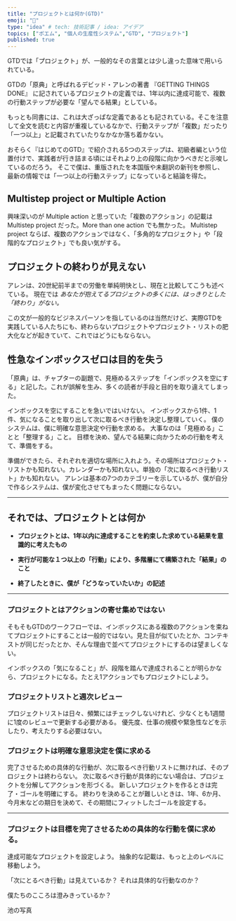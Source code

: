 ```yaml
---
title: "プロジェクトとは何か(GTD)"
emoji: "📂"
type: "idea" # tech: 技術記事 / idea: アイデア
topics: ["ポエム", "個人の生産性システム","GTD", "プロジェクト"]
published: true
---
```


GTDでは「プロジェクト」が、一般的なその言葉とは少し違った意味で用いられている。
<!--(2015-J70)-->
GTDの「原典」と呼ばれるデビッド・アレンの著書 『GETTING THINGS DONE』 に記されているプロジェクトの定義では、1年以内に達成可能で、複数の行動ステップが必要な「望んでる結果」としている。

もっとも同書には、これは大ざっぱな定義であるとも記されている。そこを注意して全文を読むと内容が重複しているなかで、行動ステップが「複数」だったり「一つ以上」と記載されていたりなかなか落ち着かない。
<!--(2015-J384)-->
おそらく『はじめてのGTD』で紹介される5つのステップは、初級者編という位置付けで、実践者が行き詰まる頃にはそれより上の段階に向かうべきだと示唆しているのだろう。
そこで僕は、重版されたを本国版や未翻訳の新刊を参照し、最新の情報では「一つ以上の行動ステップ」になっていると結論を得た。

## Multistep project or Multiple Action

興味深いのが Multiple action と思っていた「複数のアクション」の記載は Multistep project だった。More than one action でも無かった。
Multistep project ならば、複数のアクションではなく、「多角的なプロジェクト」や「段階的なプロジェクト」でも良い気がする。

## プロジェクトの終わりが見えない

アレンは、20世紀前半までの労働を単純明快とし、現在と比較してこうも述べている。
現在では *あなたが抱えてるプロジェクトの多くには、はっきりとした「終わり」がない。* 
<!--(2015-J29)-->
この文が一般的なビジネスパーソンを指しているのは当然だけど、実際GTDを実践している人たちにも、終わらないプロジェクトやプロジェクト・リストの肥大化などが起きていて、これではどうにもならない。

## 性急なインボックスゼロは目的を失う

「原典」は、チャプターの副題で、見極めるステップを「インボックスを空にする」と記した。これが誤解を生み、多くの読者が手段と目的を取り違えてしまった。

インボックスを空にすることを急いではいけない。
インボックスから1件、1件、気になることを取り出して次に取るべき行動を決定し整理していく。
僕のシステムは、僕に明確な意思決定や行動を求める。
大事なのは「見極める」ことと「整理する」こと。
目標を決め、望んでる結果に向かうための行動を考えて、準備をする。

準備ができたら、それぞれを適切な場所に入れよう。その場所はプロジェクト・リストかも知れない。カレンダーかも知れない。単独の「次に取るべき行動リスト」かも知れない。
アレンは基本の7つのカテゴリーを示しているが、<!--（2015-J200）-->僕が自分で作るシステムは、僕が変化させてもまったく問題にならない。

-----
## それでは、プロジェクトとは何か

- **プロジェクトとは、1年以内に達成することを約束した求めている結果を意識的に考えたもの**

- **実行が可能な１つ以上の「行動」により、多階層にて構築された「結果」のこと**

- **終了したときに、僕が「どうなっていたいか」の記述**

-----
### プロジェクトとはアクションの寄せ集めではない

そもそもGTDのワークフローでは、インボックスにある複数のアクションを束ねてプロジェクトにすることは一般的ではない。見た目が似ていたとか、コンテキストが同じだったとか、そんな理由で並べてプロジェクトにするのは望ましくない。

インボックスの「気になること」が、段階を踏んで達成されることが明らかなら、プロジェクトになる。たとえ1アクションでもプロジェクトにしよう。

### プロジェクトリストと週次レビュー

プロジェクトリストは日々、頻繁にはチェックしないけれど、少なくとも1週間に1度のレビューで更新する必要がある。
優先度、仕事の規模や緊急性などを示したり、考えたりする必要はない。


### プロジェクトは明確な意思決定を僕に求める

完了させるための具体的な行動が、次に取るべき行動リストに無ければ、そのプロジェクトは終わらない。
次に取るべき行動が具体的にない場合は、プロジェクトを分解してアクションを形づくる。
新しいプロジェクトを作るときは完了・ゴールを明確にする。
終わりを決めることが難しいときは、1年、6か月、今月末などの期日を決めて、その期間にフィットしたゴールを設定する。

-----
### プロジェクトは目標を完了させるための具体的な行動を僕に求める。

達成可能なプロジェクトを設定しよう。
抽象的な記載は、もっと上のレベルに移動しよう。

「次にとるべき行動」は見えているか？
それは具体的な行動なのか？

僕たちのこころは澄みきっているか？

池の写真